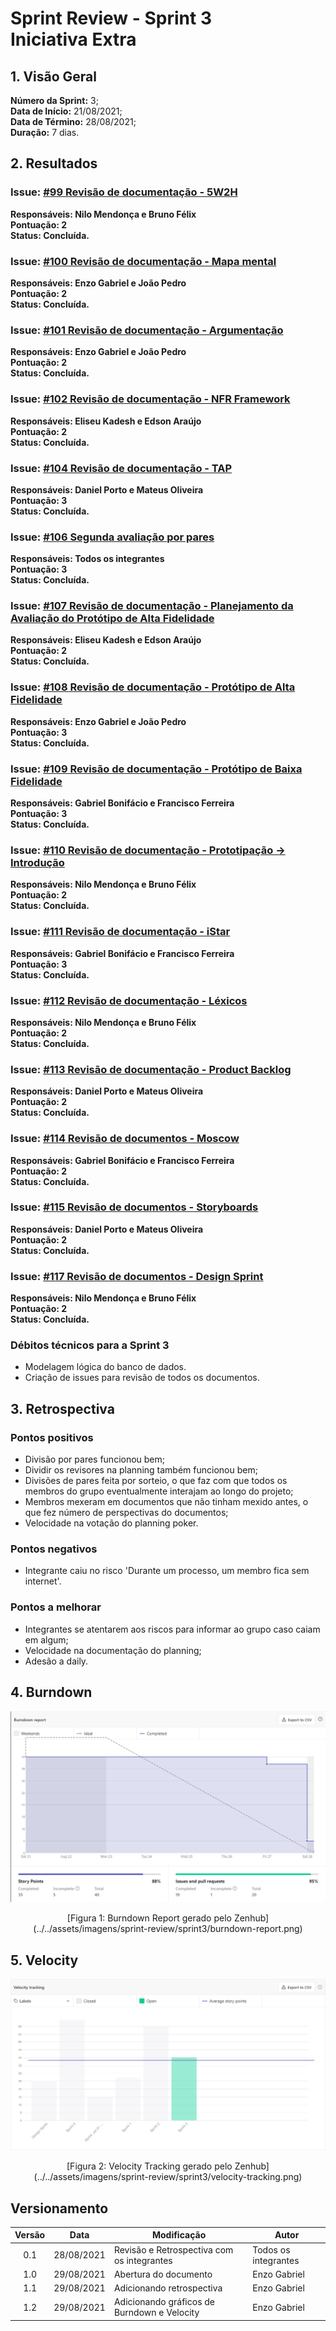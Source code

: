 # Sprint Review - Sprint 3 <br> <span class="rotulo-extra">Iniciativa Extra</span>
 
## 1. Visão Geral
**Número da Sprint:** 3;<br>
**Data de Início:** 21/08/2021;<br>
**Data de Término:** 28/08/2021;<br>
**Duração:** 7 dias.<br>
 
## 2. Resultados

### **Issue:** [#99 Revisão de documentação - 5W2H](https://github.com/UnBArqDsw2021-1/2021.1_G6_Curumim/issues/99)<br>
**Responsáveis: Nilo Mendonça e Bruno Félix**<br>
 **Pontuação: 2**<br>
 **Status: Concluída.**<br>

### **Issue:** [#100 Revisão de documentação - Mapa mental](https://github.com/UnBArqDsw2021-1/2021.1_G6_Curumim/issues/100)<br>
**Responsáveis: Enzo Gabriel e João Pedro**<br>
 **Pontuação: 2**<br>
 **Status: Concluída.**<br>

### **Issue:** [#101 Revisão de documentação - Argumentação](https://github.com/UnBArqDsw2021-1/2021.1_G6_Curumim/issues/101)<br>
**Responsáveis: Enzo Gabriel e João Pedro**<br>
 **Pontuação: 2**<br>
 **Status: Concluída.**<br>

### **Issue:** [#102 Revisão de documentação - NFR Framework](https://github.com/UnBArqDsw2021-1/2021.1_G6_Curumim/issues/102)<br>
**Responsáveis: Eliseu Kadesh e Edson Araújo**<br>
 **Pontuação: 2**<br>
 **Status: Concluída.**<br>

### **Issue:** [#104 Revisão de documentação - TAP](https://github.com/UnBArqDsw2021-1/2021.1_G6_Curumim/issues/104)<br>
**Responsáveis: Daniel Porto e Mateus Oliveira**<br>
 **Pontuação: 3**<br>
 **Status: Concluída.**<br>

### **Issue:** [#106 Segunda avaliação por pares](https://github.com/UnBArqDsw2021-1/2021.1_G6_Curumim/issues/106)<br>
**Responsáveis: Todos os integrantes**<br>
 **Pontuação: 3**<br>
 **Status: Concluída.**<br>

### **Issue:** [#107 Revisão de documentação - Planejamento da Avaliação do Protótipo de Alta Fidelidade](https://github.com/UnBArqDsw2021-1/2021.1_G6_Curumim/issues/107)<br>
**Responsáveis: Eliseu Kadesh e Edson Araújo**<br>
 **Pontuação: 2**<br>
 **Status: Concluída.**<br>

### **Issue:** [#108 Revisão de documentação - Protótipo de Alta Fidelidade](https://github.com/UnBArqDsw2021-1/2021.1_G6_Curumim/issues/108)<br>
**Responsáveis: Enzo Gabriel e João Pedro**<br>
 **Pontuação: 3**<br>
 **Status: Concluída.**<br>

### **Issue:** [#109 Revisão de documentação - Protótipo de Baixa Fidelidade](https://github.com/UnBArqDsw2021-1/2021.1_G6_Curumim/issues/109)<br>
**Responsáveis: Gabriel Bonifácio e Francisco Ferreira**<br>
 **Pontuação: 3**<br>
 **Status: Concluída.**<br>

### **Issue:** [#110 Revisão de documentação - Prototipação → Introdução](https://github.com/UnBArqDsw2021-1/2021.1_G6_Curumim/issues/110)<br>
**Responsáveis: Nilo Mendonça e Bruno Félix**<br>
 **Pontuação: 2**<br>
 **Status: Concluída.**<br>

### **Issue:** [#111 Revisão de documentação - iStar](https://github.com/UnBArqDsw2021-1/2021.1_G6_Curumim/issues/111)<br>
**Responsáveis: Gabriel Bonifácio e Francisco Ferreira**<br>
 **Pontuação: 3**<br>
 **Status: Concluída.**<br>

### **Issue:** [#112 Revisão de documentação - Léxicos](https://github.com/UnBArqDsw2021-1/2021.1_G6_Curumim/issues/112)<br>
**Responsáveis: Nilo Mendonça e Bruno Félix**<br>
 **Pontuação: 2**<br>
 **Status: Concluída.**<br>

### **Issue:** [#113 Revisão de documentação - Product Backlog](https://github.com/UnBArqDsw2021-1/2021.1_G6_Curumim/issues/113)<br>
**Responsáveis: Daniel Porto e Mateus Oliveira**<br>
 **Pontuação: 2**<br>
 **Status: Concluída.**<br>

### **Issue:** [#114 Revisão de documentos - Moscow](https://github.com/UnBArqDsw2021-1/2021.1_G6_Curumim/issues/114)<br>
**Responsáveis: Gabriel Bonifácio e Francisco Ferreira**<br>
 **Pontuação: 2**<br>
 **Status: Concluída.**<br>

### **Issue:** [#115 Revisão de documentos - Storyboards](https://github.com/UnBArqDsw2021-1/2021.1_G6_Curumim/issues/115)<br>
**Responsáveis: Daniel Porto e Mateus Oliveira**<br>
 **Pontuação: 2**<br>
 **Status: Concluída.**<br>

### **Issue:** [#117 Revisão de documentos - Design Sprint](https://github.com/UnBArqDsw2021-1/2021.1_G6_Curumim/issues/117)<br>
**Responsáveis: Nilo Mendonça e Bruno Félix**<br>
 **Pontuação: 2**<br>
 **Status: Concluída.**<br>

### **Débitos técnicos para a Sprint 3**
- Modelagem lógica do banco de dados.
- Criação de issues para revisão de todos os documentos.

## 3. Retrospectiva

### **Pontos positivos**
- Divisão por pares funcionou bem;
- Dividir os revisores na planning também funcionou bem;
- Divisões de pares feita por sorteio, o que faz com que todos os membros do grupo eventualmente interajam ao longo do projeto;
- Membros mexeram em documentos que não tinham mexido antes, o que fez número de perspectivas do documentos;
- Velocidade na votação do planning poker.

### **Pontos negativos**
- Integrante caiu no risco 'Durante um processo, um membro fica sem internet'.
  
### **Pontos a melhorar**
- Integrantes se atentarem aos riscos para informar ao grupo caso caiam em algum;
- Velocidade na documentação do planning;
- Adesão a daily.

## 4. Burndown
![Burndown Report](../../assets/imagens/sprint-review/sprint3/burndown-report.png)
<center>[Figura 1: Burndown Report gerado pelo Zenhub](../../assets/imagens/sprint-review/sprint3/burndown-report.png)</center>

## 5. Velocity
![Velocity Tracking](../../assets/imagens/sprint-review/sprint3/velocity-tracking.png)
<center>[Figura 2: Velocity Tracking gerado pelo Zenhub](../../assets/imagens/sprint-review/sprint3/velocity-tracking.png)</center>

## Versionamento
| Versão | Data       | Modificação                                | Autor                |
| :----: | ---------- | ------------------------------------------ | -------------------- |
|  0.1   | 28/08/2021 | Revisão e Retrospectiva com os integrantes | Todos os integrantes |
|  1.0   | 29/08/2021 | Abertura do documento | Enzo Gabriel |
|  1.1   | 29/08/2021 | Adicionando retrospectiva | Enzo Gabriel |
|  1.2   | 29/08/2021 | Adicionando gráficos de Burndown e Velocity | Enzo Gabriel |
